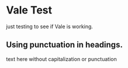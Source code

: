 # Vale Test
just testing to see if Vale is working.

## Using punctuation in headings.
text here without capitalization or punctuation
